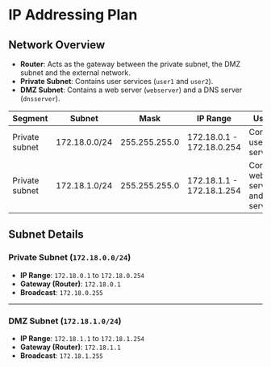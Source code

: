 # IP Addressing Plan

## Network Overview
- **Router**: Acts as the gateway between the private subnet, the DMZ subnet and the external network.
- **Private Subnet**: Contains user services (`user1` and `user2`).
- **DMZ Subnet**: Contains a web server (`webserver`) and a DNS server (`dnsserver`).

|Segment|Subnet|Mask|IP Range|Usage|
|-|-|-|-|-|
|Private subnet|172.18.0.0/24|255.255.255.0|172.18.0.1 - 172.18.0.254|Contains user services|
|Private subnet|172.18.1.0/24|255.255.255.0|172.18.1.1 - 172.18.1.254|Contains web server and DNS server|

## Subnet Details

### Private Subnet (`172.18.0.0/24`)
- **IP Range**: `172.18.0.1` to `172.18.0.254`
- **Gateway (Router)**: `172.18.0.1`
- **Broadcast**: `172.18.0.255`

---

### DMZ Subnet (`172.18.1.0/24`)
- **IP Range**: `172.18.1.1` to `172.18.1.254`
- **Gateway (Router)**: `172.18.1.1`
- **Broadcast**: `172.18.1.255`